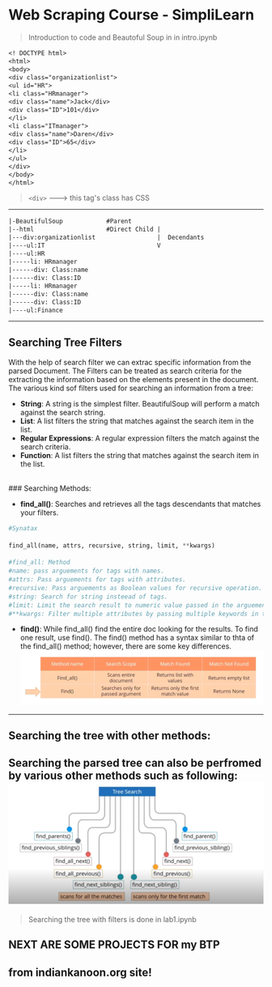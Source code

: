 # Web Scraping Course - SimpliLearn

>Introduction to code and Beautoful Soup in in intro.ipynb

```
<! DOCTYPE html>
<html>
<body>
<div class="organizationlist">
<ul id="HR">
<li class="HRmanager">
<div class="name">Jack</div>
<div class="ID">101</div>
</li>
<li class="ITmanager">
<div class="name">Daren</div>
<div class="ID">65</div>
</li>
</ul>
</div>
</body>
</html>
```

> ```<div>``` ---> this tag's class has CSS

---
```
|-BeautifulSoup            #Parent
|--html                    #Direct Child |
|---div:organizationlist                 |  Decendants   
|----ul:IT                               V
|----ul:HR
|-----li: HRmanager
|------div: Class:name
|------div: Class:ID
|-----li: HRmanager
|------div: Class:name
|------div: Class:ID
|----ul:Finance

```
---

## Searching Tree Filters

With the help of search filter we can extrac specific information from the parsed Document.
The Filters can be treated as search criteria for the extracting the information based on the elements present in the document.
<br>The various kind sof filters used for searching an information from a tree:

- **String**: A string is the simplest filter. BeautifulSoup will perform a match against the search string.
- **List**: A list filters the string that matches against the search item in the list.
- **Regular Expressions**: A regular expression filters the match against the search criteria.
- **Function**: A list filters the string that matches against the search item in the list.
<br>
### Searching Methods:

- **find_all()**: Searches and retrieves all the tags descendants that matches your filters.
```python
#Synatax

find_all(name, attrs, recursive, string, limit, **kwargs)

#find_all: Method
#name: pass arguements for tags with names.
#attrs: Pass arguements for tags with attributes.
#recursive: Pass arguements as Boolean values for recursive operation.
#string: Search for string insteead of tags.
#limit: Limit the search result to numeric value passed in the arguement.
#**kwargs: Filter multiple attributes by passing multiple keywords in the arguement.
```
- **find()**: While find_all() find the entire doc looking for the results. To find one result, use find(). The find() method has a syntax similar to thta of the find_all() method; however, there are some key differences.
![alt text](image.png)
---

## Searching the tree with other methods:
Searching the parsed tree can also be perfromed by various other methods such as following:
![alt text](image-2.png)
---
>Searching the tree with filters is done in lab1.ipynb

## NEXT ARE SOME PROJECTS FOR my BTP 
## from indiankanoon.org site!